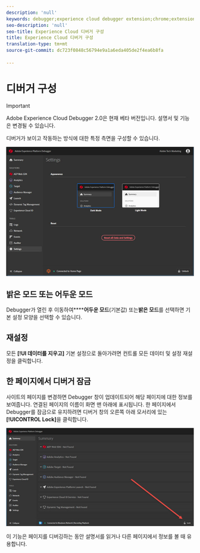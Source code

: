 ```yaml
---
description: 'null'
keywords: debugger;experience cloud debugger extension;chrome;extension;configure
seo-description: 'null'
seo-title: Experience Cloud 디버거 구성
title: Experience Cloud 디버거 구성
translation-type: tm+mt
source-git-commit: dc723f0848c56794e9a1a6eda405de2f4ea6b8fa

---
```



# 디버거 구성

> [!IMPORTANT]
>
> Adobe Experience Cloud Debugger 2.0은 현재 베타 버전입니다. 설명서 및 기능은 변경될 수 있습니다.

디버거가 보이고 작동하는 방식에 대한 특정 측면을 구성할 수 있습니다.

![](assets/settings.jpg)

## 밝은 모드 또는 어두운 모드

Debugger가 열린 후 이동하여&#x200B;******어두운 모드**(기본값) 또는&#x200B;**밝은 모드**를 선택하면 기본 설정 모양을 선택할 수 있습니다.

## 재설정

모든 **[!UI 데이터를 지우고]** 기본 설정으로 돌아가려면 컨트롤 모든 데이터 및 설정 재설정을 클릭합니다.

## 한 페이지에서 디버거 잠금

사이트의 페이지를 변경하면 Debugger 창이 업데이트되어 해당 페이지에 대한 정보를 보여줍니다. 연결된 페이지의 이름이 화면 맨 아래에 표시됩니다. 한 페이지에서 Debugger를 잠금으로 유지하려면 디버거 창의 오른쪽 아래 모서리에 있는 **[!UICONTROL Lock]**&#x200B;을 클릭합니다.

![](assets/lock.jpg)

이 기능은 페이지를 디버깅하는 동안 설명서를 읽거나 다른 페이지에서 정보를 볼 때 유용합니다.